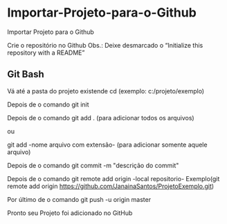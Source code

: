 # Importar-Projeto-para-o-Github
Importar Projeto para o Github

Crie o repositório no Github
Obs.: Deixe desmarcado o “Initialize this repository with a README”

## Git Bash
Vá até a pasta do projeto existende
cd (exemplo: c:/projeto/exemplo)

Depois de o comando
git init

Depois de o comando
git add . (para adicionar todos os arquivos)

ou 

git add -nome arquivo com extensão- (para adicionar somente aquele arquivo)

Depois de o comando
git commit -m "descrição do commit"

Depois de o comando
git remote add origin -local repositorio-
Exemplo(git remote add origin https://github.com/JanainaSantos/ProjetoExemplo.git)

Por último de o comando
git push -u origin master

Pronto seu Projeto foi adicionado no GitHub



